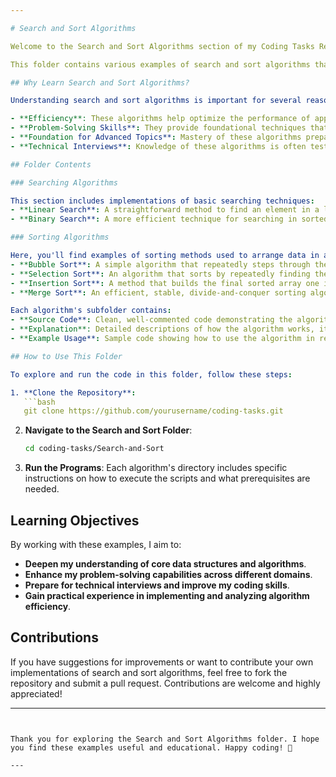 ```yaml
---

# Search and Sort Algorithms

Welcome to the Search and Sort Algorithms section of my Coding Tasks Repository! 🎉

This folder contains various examples of search and sort algorithms that I've implemented as part of my learning journey in data structures and algorithms during my bootcamp. These algorithms are crucial in many aspects of computer science and software development.

## Why Learn Search and Sort Algorithms?

Understanding search and sort algorithms is important for several reasons:

- **Efficiency**: These algorithms help optimize the performance of applications by improving how data is searched and organized.
- **Problem-Solving Skills**: They provide foundational techniques that are essential for solving a wide range of computational problems.
- **Foundation for Advanced Topics**: Mastery of these algorithms prepares you for more advanced concepts in computer science.
- **Technical Interviews**: Knowledge of these algorithms is often tested in technical interviews, making them vital for career development.

## Folder Contents

### Searching Algorithms

This section includes implementations of basic searching techniques:
- **Linear Search**: A straightforward method to find an element in a list by checking each item one by one.
- **Binary Search**: A more efficient technique for searching in sorted lists by repeatedly dividing the search interval in half.

### Sorting Algorithms

Here, you'll find examples of sorting methods used to arrange data in a specific order:
- **Bubble Sort**: A simple algorithm that repeatedly steps through the list, compares adjacent elements, and swaps them if they are in the wrong order.
- **Selection Sort**: An algorithm that sorts by repeatedly finding the minimum element from the unsorted portion and moving it to the sorted portion.
- **Insertion Sort**: A method that builds the final sorted array one item at a time, inserting each new item into its proper place.
- **Merge Sort**: An efficient, stable, divide-and-conquer sorting algorithm that breaks the list into halves, sorts them, and merges them back together.

Each algorithm's subfolder contains:
- **Source Code**: Clean, well-commented code demonstrating the algorithm.
- **Explanation**: Detailed descriptions of how the algorithm works, its time complexity, and practical applications.
- **Example Usage**: Sample code showing how to use the algorithm in real-world scenarios.

## How to Use This Folder

To explore and run the code in this folder, follow these steps:

1. **Clone the Repository**:
   ```bash
   git clone https://github.com/yourusername/coding-tasks.git
   ```

2. **Navigate to the Search and Sort Folder**:
   ```bash
   cd coding-tasks/Search-and-Sort
   ```

3. **Run the Programs**:
   Each algorithm's directory includes specific instructions on how to execute the scripts and what prerequisites are needed.

## Learning Objectives

By working with these examples, I aim to:
- **Deepen my understanding of core data structures and algorithms**.
- **Enhance my problem-solving capabilities across different domains**.
- **Prepare for technical interviews and improve my coding skills**.
- **Gain practical experience in implementing and analyzing algorithm efficiency**.

## Contributions

If you have suggestions for improvements or want to contribute your own implementations of search and sort algorithms, feel free to fork the repository and submit a pull request. Contributions are welcome and highly appreciated!

---
```


Thank you for exploring the Search and Sort Algorithms folder. I hope you find these examples useful and educational. Happy coding! 🚀

---
